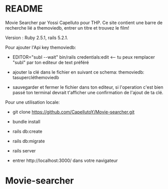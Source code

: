 # README

Movie Searcher par Yossi Capelluto pour THP.
Ce site contient une barre de recherche lié a themoviedb, entrer un titre et trouvez le film!


Version : Ruby 2.5.1, rails 5.2.1.

Pour ajouter l'Api key themoviedb:

* EDITOR="subl --wait" bin/rails credentials:edit <-- tu peux remplacer "subl" par ton editeur de text préféré

* ajouter la clé dans le fichier en suivant ce schema: themoviedb: tasupercléthemoviedb

* sauvegarder et fermer le fichier dans ton editeur, si l'operation c'est bien passé ton terminal devrait t'afficher une confirmation de l'ajout de ta clé.

Pour une utilisation locale:

* git clone https://github.com/CapellutoY/Movie-searcher.git

* bundle install

* rails db:create

* rails db:migrate

* rails server

* entrer http://localhost:3000/ dans votre navigateur

# Movie-searcher
